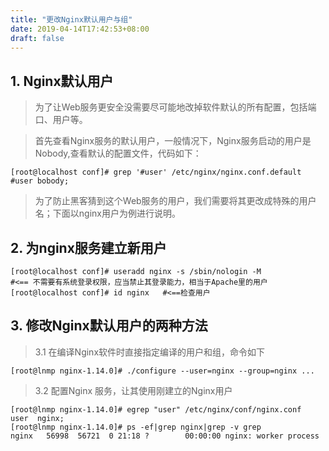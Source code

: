 ```yaml
---
title: "更改Nginx默认用户与组"
date: 2019-04-14T17:42:53+08:00
draft: false
---
```



## 1. Nginx默认用户

> 为了让Web服务更安全没需要尽可能地改掉软件默认的所有配置，包括端口、用户等。

> 首先查看Nginx服务的默认用户，一般情况下，Nginx服务启动的用户是Nobody,查看默认的配置文件，代码如下：
```shell
[root@localhost conf]# grep '#user' /etc/nginx/nginx.conf.default 
#user bobody; 
```
> 为了防止黑客猜到这个Web服务的用户，我们需要将其更改成特殊的用户名；下面以nginx用户为例进行说明。


## 2. 为nginx服务建立新用户
``` shell
[root@localhost conf]# useradd nginx -s /sbin/nologin -M 
#<== 不需要有系统登录权限，应当禁止其登录能力，相当于Apache里的用户   
[root@localhost conf]# id nginx   #<==检查用户 
```


## 3. 修改Nginx默认用户的两种方法

> 3.1 在编译Nginx软件时直接指定编译的用户和组，命令如下
``` shell
[root@lnmp nginx-1.14.0]# ./configure --user=nginx --group=nginx ... 
```


> 3.2 配置Nginx 服务，让其使用刚建立的Nginx用户
``` shell
[root@lnmp nginx-1.14.0]# egrep "user" /etc/nginx/conf/nginx.conf          
user  nginx; 
[root@lnmp nginx-1.14.0]# ps -ef|grep nginx|grep -v grep 
nginx   56998  56721  0 21:18 ?        00:00:00 nginx: worker process 

```

